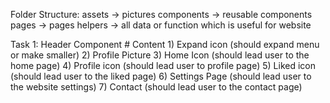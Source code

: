 Folder Structure:
    assets -> pictures
    components -> reusable components
    pages -> pages
    helpers -> all data or function which is useful for website
    


Task 1:
    Header Component
    # Content
    1) Expand icon (should expand menu or make smaller)
    2) Profile Picture
    3) Home Icon (should lead user to the home page)
    4) Profile icon (should lead user to profile page)
    5) Liked icon (should lead user to the liked page)
    6) Settings Page (should lead user to the website settings)
    7) Contact (should lead user to the contact page)

